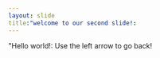 ```yaml
---
layout: slide
title:"welcome to our second slide!:
---
```

"Hello world!:
Use the left arrow to go back!
